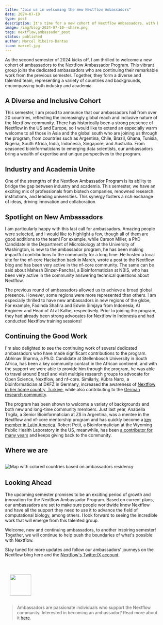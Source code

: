 ```yaml
---
title: "Join us in welcoming the new Nextflow Ambassadors"
date: 2024-07-10
type: post
description: It's time for a new cohort of Nextflow Ambassadors, with both new and continuing volunteers, to start!
image: /img/blog-2024-07-10--share.png
tags: nextflow,ambassador_post
status: published
author: Marcel Ribeiro-Dantas
icon: marcel.jpg
---
```


As the second semester of 2024 kicks off, I am thrilled to welcome a new cohort of ambassadors to the Nextflow Ambassador Program. This vibrant group joins the dedicated ambassadors who are continuing their remarkable work from the previous semester. Together, they form a diverse and talented team, representing a variety of countries and backgrounds, encompassing both industry and academia.

<!-- end-archive-description -->

## A Diverse and Inclusive Cohort

This semester, I am proud to announce that our ambassadors hail from over 20 countries, reflecting the increasingly global reach and inclusive nature of the Nextflow community. There has historically been a strong presence of Nextflow in the US and Europe, so I would like to extend an especially warm welcome to all those in Asia and the global south who are joining us through the program, from countries such as Argentina, Chile, Brazil, Ghana, Tunisia, Nigeria, South Africa, India, Indonesia, Singapore, and Australia. From seasoned bioinformaticians to emerging data scientists, our ambassadors bring a wealth of expertise and unique perspectives to the program.

## Industry and Academia Unite

One of the strengths of the Nextflow Ambassador Program is its ability to bridge the gap between industry and academia. This semester, we have an exciting mix of professionals from biotech companies, renowned research institutions, and leading universities. This synergy fosters a rich exchange of ideas, driving innovation and collaboration.

## Spotlight on New Ambassadors

I am particularly happy with this last call for ambassadors. Amazing people were selected, and I would like to highlight a few, though all of them are good additions to the team! For example, while Carson Miller, a PhD Candidate in the Department of Microbiology at the University of Washington, is new to the ambassador program, he has been making impactful contributions to the community for a long time. He hosted a local site for the nf-core Hackathon back in March, wrote a post to the Nextflow blog and has been very active in the nf-core community. The same can be said about Mahesh Binzer-Panchal, a Bioinformatician at NBIS, who has been very active in the community answering technical questions about Nextflow.

The previous round of ambassadors allowed us to achieve a broad global presence. However, some regions were more represented than others. I am especially thrilled to have new ambassadors in new regions of the globe, For example, Fadinda Shafira and Edwin Simjaya from Indonesia, AI Engineer and Head of AI at Kalbe, respectively. Prior to joining the program, they had already been strong advocates for Nextflow in Indonesia and had conducted Nextflow training sessions!

## Continuing the Good Work

I'm also delighted to see the continuing work of several dedicated ambassadors who have made significant contributions to the program. Abhinav Sharma, a Ph.D. Candidate at Stellenbosch University in South Africa, has been a key community contact in the African continent, and with the support we were able to provide him through the program, he was able to travel around Brazil and visit multiple research groups to advocate for Open Science, Nextflow, and nf-core. Similarly, Kübra Narcı, a bioinformatician at DKFZ in Germany, increased the awareness of [Nextflow in her home country, Türkiye](https://www.nextflow.io/blog/2024/bioinformatics-growth-in-turkiye.html), while also contributing to the [German research community](https://www.nextflow.io/blog/2024/training-local-site.html).

The program has been shown to welcome a variety of backgrounds and both new and long-time community members. Just last year, Anabella Trigila, a Senior Bioinformatician at ZS in Argentina, was a mentee in the Nextflow and nf-core mentorship program and has quickly become a [key member in Latin America](https://www.nextflow.io/blog/2024/reflections-on-nextflow-mentorship.html). Robert Petit, a Bioinformatician at the Wyoming Public Health Laboratory in the US, meanwhile, has been [a contributor for many years](https://www.nextflow.io/blog/2024/empowering-bioinformatics-mentoring.html) and keeps giving back to the community.

## Where we are

<div style="margin-top: 2rem; margin-bottom: 2rem;">
  <img src="/img/blog-2024-07-10-img1a.png" alt="Map with colored countries based on ambassadors residency" />
</div>

## Looking Ahead

The upcoming semester promises to be an exciting period of growth and innovation for the Nextflow Ambassador Program. Based on current plans, our ambassadors are set to make sure people worldwide know Nextflow and have all the support they need to use it to advance the field of computational biology, among others. I look forward to seeing the incredible work that will emerge from this talented group.

Welcome, new and continuing ambassadors, to another inspiring semester! Together, we will continue to help push the boundaries of what's possible with Nextflow.

Stay tuned for more updates and follow our ambassadors' journeys on the Nextflow blog here and the [Nextflow's Twitter/X account](https://x.com/nextflowio).

<div class="footer-wrapper" style="margin-top:40px;">
  <img src="/img/nextflow_ambassador_logo.svg" height="70" class="pull-right" style="padding: 1rem 1rem;" />

  <blockquote>
    <p>
      Ambassadors are passionate individuals who support
      the Nextflow community. Interested in becoming an ambassador? Read more about it
      <a href="https://www.nextflow.io/ambassadors.html">here</a>.
    </p>
  </blockquote>
</div>
